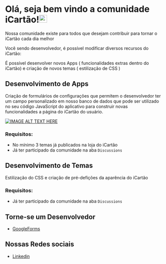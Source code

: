 # Olá, seja bem vindo a comunidade iCartão!<img src="https://media.giphy.com/media/hvRJCLFzcasrR4ia7z/giphy.gif" width="25px">

Nossa comunidade existe para todos que desejam contribuir para tornar o iCartão cada dia melhor <br />

Você sendo desenvolvedor, é possível modificar diversos recursos do iCartão:

É possível desenvolver novos Apps ( funcionalidades extras dentro do iCartão) e criação de novos temas ( estilização de CSS )

## Desenvolvimento de Apps

Criação de formulários de configurações que permitem o desenvolvedor ter um campo personalizado em nosso banco de dados que pode ser utilizado no seu código JavaScript do aplicativo para construir novas funcionalidades a página do iCartão do usuário.

[![IMAGE ALT TEXT HERE](https://img.youtube.com/vi/1RveMy9Hgww/0.jpg)](https://www.youtube.com/watch?v=1RveMy9Hgww)


### Requisitos:
- No mínimo 3 temas já publicados na loja do iCartão
- Já ter participado da comunidade na aba `Discussions`


## Desenvolvimento de Temas
Estilização do CSS e criação de pré-defições da aparência do iCartão

### Requisitos:
- Já ter participado da comunidade na aba `Discussions`

## Torne-se um Desenvolvedor
- [GoogleForms](https://www.linkedin.com/company/icart%C3%A3o/)

## Nossas Redes sociais
- [Linkedin](https://www.linkedin.com/company/icart%C3%A3o/)




